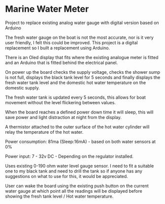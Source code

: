 # Marine Water Meter
Project to replace existing analog water gauge with digital version based on Arduino

The fresh water gauge on the boat is not the most accurate, nor is it very user friendly, I felt this could be improved. This project is a digital replacement so I built a replacement using Arduino.

There is an Oled display that fits where the existing analogue meter is fitted and an Arduino that is fitted behind the electrical panel.


On power up the board checks the supply voltage, checks the shower sump is not full, displays the black tank level for 5 seconds and finally displays the fresh water tank level and the domestic hot water temperature on the domestic supply.

The fresh water tank is updated every 5 seconds, this allows for boat movement without the level flickering between values.

When the board reaches a defined power down time it will sleep, this will save power and light distraction at night from the display.

A thermistor attached to the outer surface of the hot water cylinder will relay the temperature of the hot water.


Power consumption: 81ma (Sleep:16mA) - based on both water sensors at 0%

Power input: 7 - 32v DC - Depending on the regulator installed.

Uses existing 0-190 ohm water level gauge sensor. I need to fit a suitable one to my black tank and need to drill the tank so if anyone has any suggestions on what to use for this, it would be appreciated.

User can wake the board using the existing push button on the current water gauge at which point all the readings will be displayed before showing the fresh tank level / Hot water temperature.
